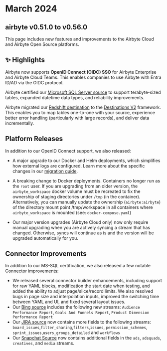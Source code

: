 # March 2024

## airbyte v0.51.0 to v0.56.0

This page includes new features and improvements to the Airbyte Cloud and Airbyte Open Source platforms.

## ✨ Highlights

Airbyte now supports **OpenID Connect (OIDC) SSO** for Airbyte Enterprise and Airbyte Cloud Teams. This enables companies to use Airbyte with Entra ID/AD via the OIDC protocol.

Airbyte certified our [Microsoft SQL Server source](/integrations/sources/mssql) to support terabyte-sized tables, expanded datetime data types, and reliability improvements.

Airbyte migrated our [Redshift destination](https://github.com/airbytehq/airbyte/pull/36255) to the [Destinations V2](./upgrading_to_destinations_v2) framework. This enables you to map tables one-to-one with your source, experience better error handling (particularly with large records), and deliver data incrementally.

## Platform Releases

In addition to our OpenID Connect support, we also released:

- A major upgrade to our Docker and Helm deployments, which simplifies how external logs are configured. Learn more about the specific changes in our [migration guide](/deploying-airbyte/on-kubernetes-via-helm#migrate-from-old-chart-to-airbyte-v0520-and-latest-chart-version).

- A breaking change to Docker deployments. Containers no longer run as the `root` user. If you are upgrading from an older version, the `airbyte_workspace` docker volume must be recreated to fix the ownership of staging directories under `/tmp` (in the container). Alternatively, you can manually update the ownership (`airbyte:airbyte`) of the directory mount point /tmp/workspace in all containers where `airbyte_workspace` is mounted (see: `docker-compose.yaml`)

- Our major version upgrades (Airbyte Cloud only) now only require manual upgrading when you are actively syncing a stream that has changed. Otherwise, syncs will continue as is and the version will be upgraded automatically for you.

## Connector Improvements

In addition to our MS-SQL certification, we also released a few notable Connector improvements:

- We released several connector builder enhancements, including support for raw YAML blocks, modification the start date when testing, and added the ability to adjust page/slice/record limits. We also resolved bugs in page size and interpolation inputs, improved the switching time between YAML and UI, and fixed several layout issues.
- Our [Bing source](https://github.com/airbytehq/airbyte/pull/35812) includes the following new streams: `Audience Performance Report`, `Goals And Funnels Report`, `Product Dimension Performance Report`
- Our [JIRA source](https://github.com/airbytehq/airbyte/pull/35656) now contains more fields to the following streams: `board_issues`,`filter_sharing`,`filters`,`issues`, `permission_schemes`, `sprint_issues`,`users_groups_detailed` and `workflows`
- Our [Snapchat Source](https://github.com/airbytehq/airbyte/pull/35660) now contains additional fields in the `ads`, `adsquads`, `creatives`, and `media` streams.
